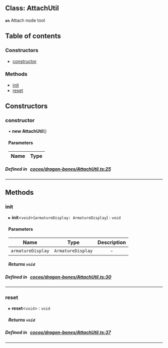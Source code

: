
## Class: AttachUtil






**`en`** Attach node tool


<div class="table-of-content">
<h2>Table of contents</h2>


### Constructors

- [ constructor](#constructor)

### Methods

- [ init](#init)
- [ reset](#reset)
</div>

## Constructors


### constructor
<div style="margin-left: 10px;">

• **new AttachUtil**()

#### Parameters

| Name | Type |
| :------ | :------ |
</div>

##### Defined in &nbsp;   [cocos/dragon-bones/AttachUtil.ts:25](https://github.com/cocos-creator/engine/blob/c7bf6b8a9/cocos/dragon-bones/AttachUtil.ts#L25)&nbsp;


---

<!---->
## Methods

### init

<div style="margin-left: 10px;">

▸   **init**<`void`\>(`armatureDisplay: ArmatureDisplay`) : `void`



#### Parameters

| Name | Type | Description |
| :------: | :------: | :------: |
| `armatureDisplay` | `ArmatureDisplay` | - |


##### Returns `void`
</div>

##### Defined in &nbsp;   [cocos/dragon-bones/AttachUtil.ts:30](https://github.com/cocos-creator/engine/blob/c7bf6b8a9/cocos/dragon-bones/AttachUtil.ts#L30)&nbsp;
___
### reset

<div style="margin-left: 10px;">

▸   **reset**<`void`\> : `void`




##### Returns `void`
</div>

##### Defined in &nbsp;   [cocos/dragon-bones/AttachUtil.ts:37](https://github.com/cocos-creator/engine/blob/c7bf6b8a9/cocos/dragon-bones/AttachUtil.ts#L37)&nbsp;
___
<!---->



